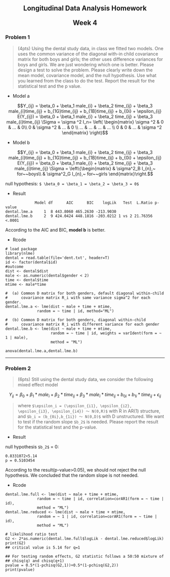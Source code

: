 <h2 style="text-align:center">Longitudinal Data Analysis Homework 

Week 4

</h2>

### Problem 1
> (4pts) Using the dental study data, in class we fitted two models. One uses the common variance of the diagonal with-in child covariance matrix for both boys and girls; the other uses difference variances for boys and girls. We are just wondering which one is better. Please design a test to solve the problem. Please clearly write down the mean model, covariance model, and the null hypothesis. Use what you learned from the class to do the test. Report the result for the statistical test and the p value.

* Model a
```math
Y_{ij} = \beta_0 + \beta_1 male_{i} + \beta_2 time_{ij} + \beta_3 male_{i}time_{ij} + b_{1G}time_{ij} + b_{1B}time_{ij} + b_{0i} + \epsilon_{ij}

E(Y_{ij}) = \beta_0 + \beta_1 male_{i} + \beta_2 time_{ij} + \beta_3 male_{i}time_{ij}

\Sigma = \sigma ^2 I_n=
\left(
 \begin{matrix}
   \sigma ^2 & 0 & ... & 0\\
   0 & \sigma ^2 & ... & 0 \\
   ... & ... & ... & ... \\
   0 & 0 & ... & \sigma ^2
  \end{matrix} 
\right)
```



* Model b
```math
Y_{ij} = \beta_0 + \beta_1 male_{i} + \beta_2 time_{ij} + \beta_3 male_{i}time_{ij} + b_{1G}time_{ij} + b_{1B}time_{ij} + b_{0i} + \epsilon_{ij}

E(Y_{ij}) = \beta_0 + \beta_1 male_{i} + \beta_2 time_{ij} + \beta_3 male_{i}time_{ij}  

\Sigma = 
\left\{\begin{matrix}
 & \sigma^2_B I_{n},~ for~~boys\\
 & \sigma^2_G I_{n},~ for~~girls
\end{matrix}\right.
```
null hypothesis: `$ \beta_0 = \beta_1 = \beta_2 = \beta_3 = 0$`

* Result
```
             Model df      AIC      BIC    logLik   Test  L.Ratio p-value
dental.lme.a     1  8 443.8060 465.2630 -213.9030                        
dental.lme.b     2  9 424.0424 448.1816 -203.0212 1 vs 2 21.76356  <.0001
```


According to the  AIC and BIC, **model b** is better.

* Rcode
```{r 1.1}
# load package 
library(nlme)
dental = read.table(file='dent.txt', header=T)
id <- factor(dental$id)
#outcome
dist <- dental$dist
male <- as.numeric(dental$gender < 2)
time <- dental$time
mtime <- male*time

#  (a) Common D matrix for both genders, default diagonal within-child                               
#      covariance matrix R_i with same variance sigma^2 for each gender.
dental.lme.a <- lme(dist ~ male + time + mtime,
              random = ~ time | id, method="ML")

#  (b) Common D matrix for both genders, diagonal within-child                    
#      covariance matrix R_i with different variance for each gender
dental.lme.b <- lme(dist ~ male + time + mtime,
                    random = ~ time | id, weights = varIdent(form = ~ 1 | male),
					method = "ML")

anova(dental.lme.a,dental.lme.b)
```

-----

### Problem 2
>  (6pts) Still using the dental study data, we consider the following mixed effect model

```math
Y_{ij} = \beta_0 + \beta_1 * male_i + \beta_2 * time_{ij} + \beta_3 * male_i * time_{ij} + b_{0i} + b_{1i} * time_{ij} + \epsilon_{ij}
```
> where `$\epsilon_i = (\epsilon_{i1}, \epsilon_{i2}, \epsilon_{i3}, \epsilon_{i4}) ～ N(0,R)$` with R in AR(1) structure, and `$b_i = (b_{0i},b_{1i}) ～ N(0,D)$` with D unstructured. We want to test if the random slope `$b_2$` is needed. Please report the result for the statistical test and the p-value.


* Result  

null hypothesis `$b_2$` = 0:
```
0.8331072<5.14
p = 0.5103454
```
According to the result(p-value>0.05), we should not reject the null  hypothesis. We concluded that the random slope is not needed.

* Rcode
```{r 1.2}
dental.lme.full <- lme(dist ~ male + time + mtime,
              random = ~ time | id, correlation=corAR1(form = ~ time | id),
			  method = "ML")
dental.lme.reduced <- lme(dist ~ male + time + mtime,
              random = ~ 1 | id, correlation=corAR1(form = ~ time | id),
			  method = "ML")

# likelihood ratio test
G2 <- 2*as.numeric(dental.lme.full$logLik - dental.lme.reduced$logLik)
print(G2)
## critical value is 5.14 for q=1

## For testing random effects, G2 statistic follows a 50:50 mixture of
## chisq(q) and chisq(q+1)
pvalue = 0.5*(1-pchisq(G2,1))+0.5*(1-pchisq(G2,2))
print(pvalue)
```